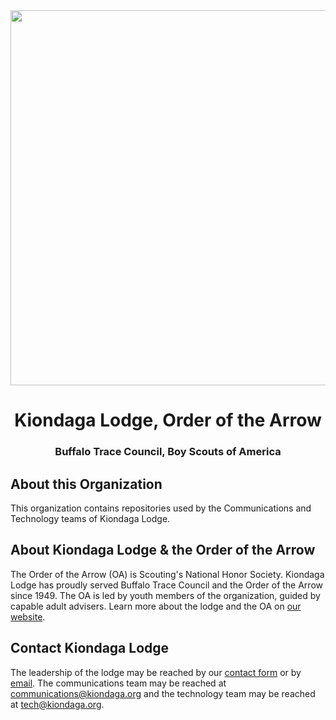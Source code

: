 <div align="center">

  <img src="https://content.kiondaga.org/images/mailheader.png" align="center" style="width: 600px" />
  
  # Kiondaga Lodge, Order of the Arrow
  ### Buffalo Trace Council, Boy Scouts of America

</div>

## About this Organization
This organization contains repositories used by the Communications and Technology teams of Kiondaga Lodge.

## About Kiondaga Lodge & the Order of the Arrow
The Order of the Arrow (OA) is Scouting's National Honor Society. Kiondaga Lodge has proudly served Buffalo Trace Council and the Order of the Arrow since 1949. The OA is led by youth members of the organization, guided by capable adult advisers. Learn more about the lodge and the OA on [our website](https://kiondaga.org/about/).

## Contact Kiondaga Lodge
The leadership of the lodge may be reached by our [contact form](https://kiondaga.org/contact/) or by [email](mailto:contact@kiondaga.org). The communications team may be reached at [communications@kiondaga.org](mailto:communications@kiondaga.org) and the technology team may be reached at [tech@kiondaga.org](mailto:tech@kiondaga.org).
